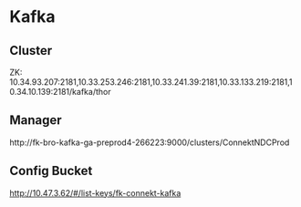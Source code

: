 Kafka
================

Cluster
-----------


ZK: 10.34.93.207:2181,10.33.253.246:2181,10.33.241.39:2181,10.33.133.219:2181,10.34.10.139:2181/kafka/thor

Manager
-----------
http://fk-bro-kafka-ga-preprod4-266223:9000/clusters/ConnektNDCProd

Config Bucket
-----------
http://10.47.3.62/#/list-keys/fk-connekt-kafka
